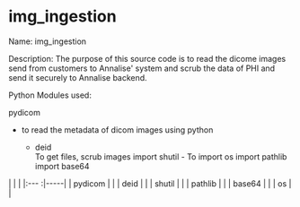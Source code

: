 # img_ingestion


Name: img_ingestion

Description:
    The purpose of this source code is to read the dicome images send from customers to Annalise' system and scrub the data
of PHI and send it securely to Annalise backend.

Python Modules used:

pydicom         
- to read the metadata of dicom images using python

  - deid            
  To get files, scrub images
  import shutil   - To 
  import os
  import pathlib
  import base64


|     |     |
|:---       :|-----|
|  pydicom   |     |
|  deid   |     |
|  shutil   |     |
|     pathlib      |     |
|     base64      |     |
|     os      |     |
